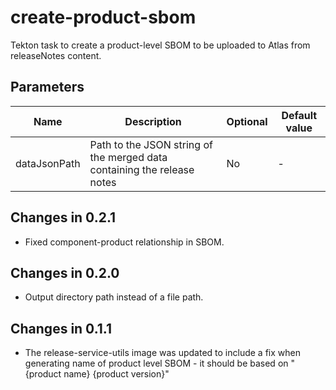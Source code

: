 # create-product-sbom

Tekton task to create a product-level SBOM to be uploaded to Atlas from
releaseNotes content.

## Parameters

| Name         | Description                                                             | Optional | Default value |
| ------------ | ----------------------------------------------------------------------- | -------- | ------------- |
| dataJsonPath | Path to the JSON string of the merged data containing the release notes | No       | -             |

## Changes in 0.2.1
* Fixed component-product relationship in SBOM.

## Changes in 0.2.0
* Output directory path instead of a file path.

## Changes in 0.1.1
* The release-service-utils image was updated to include a fix when generating name of product level SBOM - it should be based on "{product name} {product version}"

